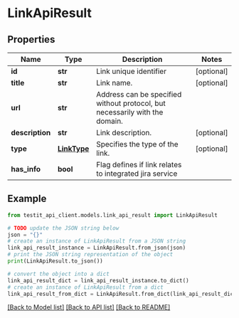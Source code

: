 # LinkApiResult


## Properties

Name | Type | Description | Notes
------------ | ------------- | ------------- | -------------
**id** | **str** | Link unique identifier | [optional] 
**title** | **str** | Link name. | [optional] 
**url** | **str** | Address can be specified without protocol, but necessarily with the domain. | 
**description** | **str** | Link description. | [optional] 
**type** | [**LinkType**](LinkType.md) | Specifies the type of the link. | [optional] 
**has_info** | **bool** | Flag defines if link relates to integrated jira service | 

## Example

```python
from testit_api_client.models.link_api_result import LinkApiResult

# TODO update the JSON string below
json = "{}"
# create an instance of LinkApiResult from a JSON string
link_api_result_instance = LinkApiResult.from_json(json)
# print the JSON string representation of the object
print(LinkApiResult.to_json())

# convert the object into a dict
link_api_result_dict = link_api_result_instance.to_dict()
# create an instance of LinkApiResult from a dict
link_api_result_from_dict = LinkApiResult.from_dict(link_api_result_dict)
```
[[Back to Model list]](../README.md#documentation-for-models) [[Back to API list]](../README.md#documentation-for-api-endpoints) [[Back to README]](../README.md)


